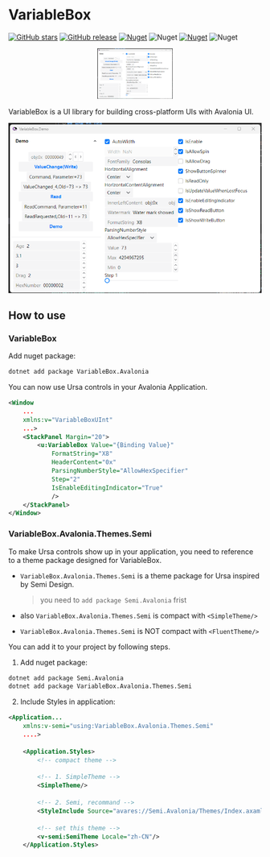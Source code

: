 # VariableBox

[![GitHub stars](https://img.shields.io/github/stars/heartacker/VariableBox.Avalonia?style=for-the-badge)](https://github.com/heartacker/VariableBox.Avalonia)
[![GitHub release](https://img.shields.io/github/v/release/heartacker/VariableBox.Avalonia?style=for-the-badge)](https://github.com/heartacker/VariableBox.Avalonia/releases)
[![Nuget](https://img.shields.io/nuget/v/VariableBox.Avalonia?style=for-the-badge)](https://www.nuget.org/packages/VariableBox.Avalonia)
![Nuget](https://img.shields.io/nuget/dt/VariableBox.Avalonia?style=for-the-badge)
[![Nuget](https://img.shields.io/nuget/v/VariableBox.Avalonia.Themes.Semi?style=for-the-badge)](https://www.nuget.org/packages/VariableBox.Avalonia.Themes.Semi)
![Nuget](https://img.shields.io/nuget/dt/VariableBox.Avalonia.Themes.Semi?style=for-the-badge)

<p align="center">
    <img src="./assets/light_demo.png" alt="drawing" width="150" />
</p>

VariableBox is a UI library for building cross-platform UIs with Avalonia UI.

![Demo](./assets/light_demo.png)

## How to use

### VariableBox

Add nuget package:
```bash
dotnet add package VariableBox.Avalonia
```

You can now use Ursa controls in your Avalonia Application.
```xml
<Window
    ...
    xmlns:v="VariableBoxUInt"
    ...>
    <StackPanel Margin="20">
        <u:VariableBox Value="{Binding Value}" 
            FormatString="X8"
            HeaderContent="0x"
            ParsingNumberStyle="AllowHexSpecifier"
            Step="2"
            IsEnableEditingIndicator="True"
            />
    </StackPanel>
</Window>
```


### VariableBox.Avalonia.Themes.Semi

To make Ursa controls show up in your application, you need to reference to a theme package designed for VariableBox.

- `VariableBox.Avalonia.Themes.Semi` is a theme package for Ursa inspired by Semi Design. 
   >you need to `add package Semi.Avalonia` frist

- also `VariableBox.Avalonia.Themes.Semi` is compact with `<SimpleTheme/>`
- `VariableBox.Avalonia.Themes.Semi` is NOT compact with `<FluentTheme/>`

You can add it to your project by following steps.

1. Add nuget package:

```bash
dotnet add package Semi.Avalonia
dotnet add package VariableBox.Avalonia.Themes.Semi
```

2. Include Styles in application:
```xml
<Application...
    xmlns:v-semi="using:VariableBox.Avalonia.Themes.Semi"
    ....>

    <Application.Styles>
        <!-- compact theme -->

        <!-- 1. SimpleTheme -->
        <SimpleTheme/>

        <!-- 2. Semi, recommand -->
        <StyleInclude Source="avares://Semi.Avalonia/Themes/Index.axaml" />

        <!-- set this theme -->
        <v-semi:SemiTheme Locale="zh-CN"/>
    </Application.Styles>
```
